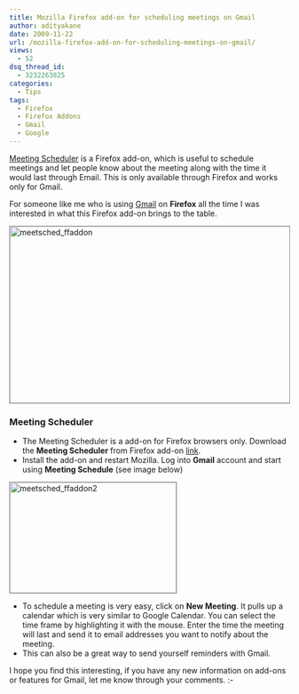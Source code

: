 ```yaml
---
title: Mozilla Firefox add-on for scheduling meetings on Gmail
author: adityakane
date: 2009-11-22
url: /mozilla-firefox-add-on-for-scheduling-meetings-on-gmail/
views:
  - 52
dsq_thread_id:
  - 3232263825
categories:
  - Tips
tags:
  - Firefox
  - Firefox Addons
  - Gmail
  - Google
---
```

<a href="https://addons.mozilla.org/en-US/firefox/addon/14971" onclick="_gaq.push(['_trackEvent', 'outbound-article', 'https://addons.mozilla.org/en-US/firefox/addon/14971', 'Meeting Scheduler']);" >Meeting Scheduler</a> is a Firefox add-on, which is useful to schedule meetings and let people know about the meeting along with the time it would last through Email. This is only available through Firefox and works only for Gmail.

For someone like me who is using <a href="http://www.gmail.com" onclick="_gaq.push(['_trackEvent', 'outbound-article', 'http://www.gmail.com', 'Gmail']);" >Gmail</a> on **Firefox** all the time I was interested in what this Firefox add-on brings to the table.

<img class="alignnone size-full wp-image-17019" style="border: 1px solid grey" src="http://cdn.devilsworkshop.org/files/2009/11/meetsched_ffaddon.JPG" alt="meetsched_ffaddon" width="520" height="318" />

### Meeting Scheduler

  * The Meeting Scheduler is a add-on for Firefox browsers only. Download the **Meeting Scheduler** from Firefox add-on <a href="https://addons.mozilla.org/en-US/firefox/addon/14971" onclick="_gaq.push(['_trackEvent', 'outbound-article', 'https://addons.mozilla.org/en-US/firefox/addon/14971', 'link']);" >link</a>.
  * Install the add-on and restart Mozilla. Log into **Gmail** account and start using **Meeting Schedule** (see image below)

<img class="alignnone size-full wp-image-17057" style="border: 1px solid grey" src="http://cdn.devilsworkshop.org/files/2009/11/meetsched_ffaddon2.png" alt="meetsched_ffaddon2" width="300" height="199" />

  * To schedule a meeting is very easy, click on **New Meeting**. It pulls up a calendar which is very similar to Google Calendar. You can select the time frame by highlighting it with the mouse. Enter the time the meeting will last and send it to email addresses you want to notify about the meeting.
  * This can also be a great way to send yourself reminders with Gmail.

I hope you find this interesting, if you have any new information on add-ons or features for Gmail, let me know through your comments. <img src="http://devilsworkshop.org/wp-includes/images/smilies/simple-smile.png" alt=":-)" class="wp-smiley" style="height: 1em; max-height: 1em;" />
